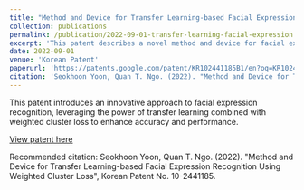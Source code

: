 ```yaml
---
title: "Method and Device for Transfer Learning-based Facial Expression Recognition Using Weighted Cluster Loss"
collection: publications
permalink: /publication/2022-09-01-transfer-learning-facial-expression
excerpt: 'This patent describes a novel method and device for facial expression recognition utilizing transfer learning and weighted cluster loss techniques.'
date: 2022-09-01
venue: 'Korean Patent'
paperurl: 'https://patents.google.com/patent/KR102441185B1/en?oq=KR102441185B1'
citation: 'Seokhoon Yoon, Quan T. Ngo. (2022). "Method and Device for Transfer Learning-based Facial Expression Recognition Using Weighted Cluster Loss", Korean Patent No. 10-2441185.'
---
```

This patent introduces an innovative approach to facial expression recognition, leveraging the power of transfer learning combined with weighted cluster loss to enhance accuracy and performance.

[View patent here](https://patents.google.com/patent/KR102441185B1/en?oq=KR102441185B1)

Recommended citation: Seokhoon Yoon, Quan T. Ngo. (2022). "Method and Device for Transfer Learning-based Facial Expression Recognition Using Weighted Cluster Loss", Korean Patent No. 10-2441185.
